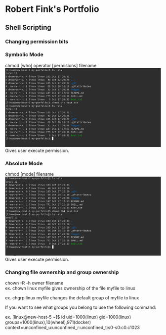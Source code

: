 # Robert Fink's Portfolio

## Shell Scripting

### Changing permission bits

### Symbolic Mode
chmod [who] operator [permisions] filename<br />
![](images/1.png?raw=true)<br />
Gives user execute permission.

### Absolute Mode
chmod [mode] filename<br />
![](images/2.png?raw=true)<br />
Gives user execute permission.

### Changing file ownership and group ownership
chown -R -h owner filename<br />
ex. chown linux myfile gives ownership of the file myfile to linux

ex. chgrp linux myfile changes the default group of myfile to linux

If you want to see what groups you belong to use the following command:

ex.
[linux@new-host-5 ~]$ id
uid=1000(linux) gid=1000(linux) groups=1000(linux),10(wheel),971(docker) context=unconfined_u:unconfined_r:unconfined_t:s0-s0:c0.c1023
